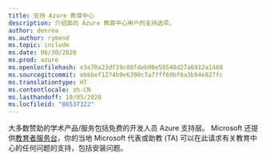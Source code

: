 ```yaml
---
title: 支持 Azure 教育中心
description: 介绍面向 Azure 教育中心用户的支持选项。
author: denrea
ms.author: rymend
ms.topic: include
ms.date: 06/30/2020
ms.prod: azure
ms.openlocfilehash: e3e70a23df19c08fdeb08e58548d27a6912a1468
ms.sourcegitcommit: eb6bef1274b9e6390c7a77ff69bf6a3b94e827fc
ms.translationtype: HT
ms.contentlocale: zh-CN
ms.lasthandoff: 10/05/2020
ms.locfileid: "86537322"
---
```

大多数赞助的学术产品/服务包括免费的开发人员 Azure 支持层。 Microsoft 还提供[教育者服务台](mailto:azuredu@microsoft.com)，你的当地 Microsoft 代表或助教 (TA) 可以在此请求有关教育中心的任何问题的支持，包括安装问题。
